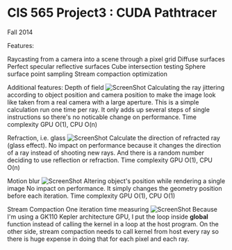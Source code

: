 CIS 565 Project3 : CUDA Pathtracer
===================

Fall 2014

Features:

Raycasting from a camera into a scene through a pixel grid
Diffuse surfaces
Perfect specular reflective surfaces
Cube intersection testing
Sphere surface point sampling
Stream compaction optimization

Additional features:
Depth of field
![ScreenShot](https://raw.githubusercontent.com/CyborgYL/Project3-Pathtracer/master/result/dof.PNG)
Calculating the ray jittering according to object position and camera position to make the image look like taken from a real camera with a large aperture.
This is a simple calculation run one time per ray. It only adds up several steps of single instructions so there's no noticable change on performance.
Time complexity GPU O(1), CPU O(n)

Refraction, i.e. glass
![ScreenShot](https://raw.githubusercontent.com/CyborgYL/Project3-Pathtracer/master/result/pathtracer.PNG)
Calculate the direction of refracted ray (glass effect).
No impact on performance because it changes the direction of a ray instead of shooting new rays. And there is a random number deciding to use reflection or refraction.
Time complexity GPU O(1), CPU O(n)

Motion blur
![ScreenShot](https://raw.githubusercontent.com/CyborgYL/Project3-Pathtracer/master/result/motion.PNG)
Altering object's position while rendering a single image
No impact on performance. It simply changes the geometry position before each iteration.
Time complexity GPU O(1), CPU O(1)

Stream Compaction
One iteration time measuring
![ScreenShot](https://raw.githubusercontent.com/CyborgYL/Project3-Pathtracer/master/result/performance.PNG)
Because I'm using a  GK110 Kepler architecture GPU, I put the loop inside __global__ function instead of calling the kernel in a loop at the host program. On the other side, stream compaction needs to call kernel from host every ray so there is huge expense in doing that for each pixel and each ray.
